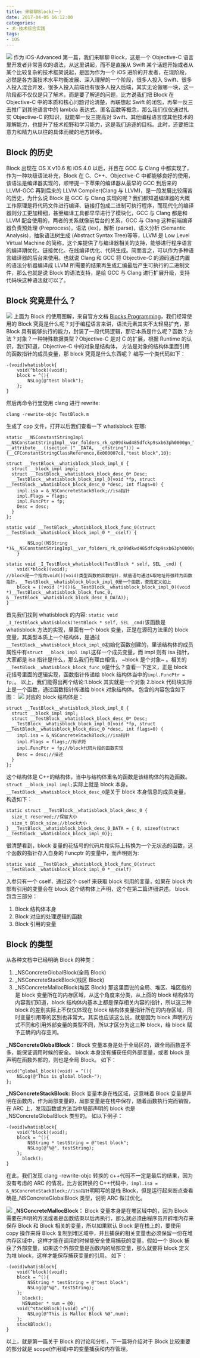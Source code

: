 ```yaml
---
title: 来聊聊Block(一)
date: 2017-04-05 16:12:00
categories:
- 术-技术综合实践
tags:
- iOS
---
```


![](http://upload-images.jianshu.io/upload_images/24274-67599f83d46cd544.png?imageMogr2/auto-orient/strip%7CimageView2/2/w/1240)
作为 iOS-Advanced 第一篇，我们来聊聊 Block，这是一个 Objective-C 语言里开发者非常喜欢的语法，从这里讲起，而不是直接从 Swift 某个话题开始或者从某个比较复杂的技术框架说起，是因为作为一个 iOS 进阶的开发者，在现阶段，必然是各方面技术水平均衡发展、深入理解的一个阶段，很多人投入 Swift、很多人投入混合开发、很多人投入前端也有很多人投入后端，其实无论做哪一块，这一阶段都不仅仅是只了解术，而是要了解道的问题，比方说我们把 Block 在 Objective-C 中的本质和核心问题讨论清楚，再联想起 Swift 的闭包，再举一反三去推广到其他语言中的 lambda 表达式、匿名函数等概念，那么我们仅仅通过扎实 Objective-C 的知识，就能举一反三提高对 Swift、其他编程语言或其他技术的理解能力，也提升了技术视野和学习能力，这是我们追逐的目标。此时，还要把注意力和精力从以往的具体而微的地方转移。

## Block 的历史

Block 出现在 OS X v10.6 和 iOS 4.0 以后，并且在 GCC 与 Clang 中都实现了，作为一种块级语法补充，Block 在 C、C++、Objective-C 中都能够良好的使用，该语法是编译器实现的，顺带提一下苹果的编译器从最早的 GCC 到后来的 LLVM-GCC 再到后来的 LLVM Compiler(Clang 与 LLVM)，是一段发展比较痛苦的历史，为什么说 Block 是 GCC 与 Clang 实现的呢？我们都知道编译器的大概工作原理是将代码文件进行编译、链接打包成二进制可执行程序，而现代化的编译器则分工更加精细，甚至编译工具都早早进行了模块化，GCC 与 Clang 都是和 LLVM 配合使用的，两者的关系就像前后台的关系，GCC 与 Clang 这种前端编译器负责预处理 (Preprocess)，语法 (lex)，解析 (parse)，语义分析 (Semantic Analysis)，抽象语法树生成 (Abstract Syntax Tree)等等，LLVM 是 Low Level Virtual Machine 的简称，这个库提供了与编译器相关的支持，能够进行程序语言的编译期优化、链接优化、在线编译优化、代码生成。简而言之，可以作为多种语言编译器的后台来使用。也就说 Clang 和 GCC 将 Objective-C 的源码通过内置的语法分析器编译成 LLVM 所需要的结果再生成汇编最后产生可执行的二进制文件，那么也就是说 Block 的语法支持，是给 GCC 与 Clang 进行扩展升级，支持代码块这种语法就可以了。

## Block 究竟是什么？

![](http://upload-images.jianshu.io/upload_images/24274-6d3fca7fa63101d3.png?imageMogr2/auto-orient/strip%7CimageView2/2/w/1240)
上面为 Block 的使用图解，来自官方文档 [Blocks Programming](Topicshttps://developer.apple.com/library/content/documentation/Cocoa/Conceptual/Blocks/Articles/bxGettingStarted.html#//apple_ref/doc/uid/TP40007502-CH7-SW2)，我们经常使用的 Block 究竟是什么呢？对于编程语言来讲，语法元素其实不太轻易扩充，那 Block 具有能够执行的能力，封装了一段代码逻辑，那它本质是什么呢？函数？方法？对象？一种特殊数据类型？Objective-C 是对 C 的扩展，根据 Runtime 的认识，我们知道，Objective-C 中的对象是结构体， 方法是对象的结构体里面引用的函数指针的成员变量，那 block 究竟是什么东西呢？
编写一个类代码如下：

```
-(void)whatisblock{
    void(^block)(void);
    block = ^(){
        NSLog(@"test block");
    };
}
```

然后再命令行里使用 clang 进行 rewrite:

```
clang -rewrite-objc TestBlock.m
```

生成了 cpp 文件，打开以后我们查看一下 whatisblock 在哪:

```
static __NSConstantStringImpl __NSConstantStringImpl__var_folders_rk_qz09dkwd485dfckp9sxb63ph0000gn_T_TestBlock_4778c6_mi_0 __attribute__ ((section ("__DATA, __cfstring"))) = {__CFConstantStringClassReference,0x000007c8,"test block",10};

struct __TestBlock__whatisblock_block_impl_0 {
  struct __block_impl impl;
  struct __TestBlock__whatisblock_block_desc_0* Desc;
  __TestBlock__whatisblock_block_impl_0(void *fp, struct __TestBlock__whatisblock_block_desc_0 *desc, int flags=0) {
    impl.isa = &_NSConcreteStackBlock;//isa指针
    impl.Flags = flags;
    impl.FuncPtr = fp;
    Desc = desc;
  }
};

static void __TestBlock__whatisblock_block_func_0(struct __TestBlock__whatisblock_block_impl_0 *__cself) {

        NSLog((NSString *)&__NSConstantStringImpl__var_folders_rk_qz09dkwd485dfckp9sxb63ph0000gn_T_TestBlock_4778c6_mi_0);
    }

static void _I_TestBlock_whatisblock(TestBlock * self, SEL _cmd) {
    void(*block)(void);
//block是一个指向void()(void)类型函数的函数指针，赋值语句通过&取地址符强转为函数指针，__TestBlock__whatisblock_block_impl_0是一个函数，查找定义如上
    block = ((void (*)())&__TestBlock__whatisblock_block_impl_0((void *)__TestBlock__whatisblock_block_func_0, &__TestBlock__whatisblock_block_desc_0_DATA));
}
```

首先我们找到 whatisblock 的内容:
`static void _I_TestBlock_whatisblock(TestBlock * self, SEL _cmd)`该函数是 whatisblock 方法的实现，里面有一个 block 变量，正是在源码方法里的 block 变量，其类型本质上一个结构体，是通过`__TestBlock__whatisblock_block_impl_0`初始化函数创建的，里该结构体的成员属性中有`struct __block_impl impl`这样一个成员变量，而 impl 则有 isa 指针，大家都是 isa 指针是什么，那么我们有理由相信， ~block 是个对象~ 。相关的`__TestBlock__whatisblock_block_func_0`是什么？查看一下定义，正是 block 花括号里面的逻辑实现，函数指针传递给 block 结构体当中的`impl.FuncPtr = fp;`。
以上，我们能得出两个结论:1.block 其实就是一个对象 2.block 代码块实际上是一个函数，通过函数指针传递给 block 对象结构体。
包含的内容包含如下图：
![](http://upload-images.jianshu.io/upload_images/24274-7f48f3c23e92cc74.png?imageMogr2/auto-orient/strip%7CimageView2/2/w/1240)
对应的 block 结构体是：

```
struct __TestBlock__whatisblock_block_impl_0 {
  struct __block_impl impl;
  struct __TestBlock__whatisblock_block_desc_0* Desc;
  __TestBlock__whatisblock_block_impl_0(void *fp, struct __TestBlock__whatisblock_block_desc_0 *desc, int flags=0) {
    impl.isa = &_NSConcreteStackBlock;//isa指针
    impl.Flags = flags;//标识符
    impl.FuncPtr = fp;//block代码片段的函数实现
    Desc = desc;//描述
  }
};
```

这个结构体是 C++的结构体，当中与结构体重名的函数是该结构体的构造函数。`struct __block_impl impl;`实际上就是 block 本身。
`__TestBlock__whatisblock_block_desc_0`是关于 block 本身信息的成员变量，构造如下：

```
static struct __TestBlock__whatisblock_block_desc_0 {
  size_t reserved;//保留大小
  size_t Block_size;//block大小
} __TestBlock__whatisblock_block_desc_0_DATA = { 0, sizeof(struct __TestBlock__whatisblock_block_impl_0)};
```

很清楚看到，block 变量的花括号的代码片段实际上转换为一个无状态的函数，这个函数的指针存入自身的 Funcptr 的变量中，而声明则为:

```
static void __TestBlock__whatisblock_block_func_0(struct __TestBlock__whatisblock_block_impl_0 *__cself)
```

入参只有一个 cself，通过这个 cself 来获取 block 引用的变量，如果在 block 内部有引用的变量会在 block 这个结构体上声明，这个在第二篇详细讲述。
block 包含三部分：

1.  Block 结构体本身
2.  Block 对应的处理逻辑的函数
3.  Block 引用的变量

## Block 的类型

从各种文档中已经明确 Block 的种类：

1.  \_NSConcreteGlobalBlock(全局 Block)
2.  \_NSConcreteStackBlock(栈区 Block)
3.  \_NSConcreteMallocBlock(堆区 Block)
    那这里面说的全局、堆区、堆区指的是 block 变量所在的内存区域，从这个角度来分类，从上面的 block 结构体的内容我们知道，block 结构体内基本上都是保存相关内容的指针，所以这三种 block 的差别实际上不仅仅体现在 block 结构体变量指针所在的内存区域，同时变量引用等的区别也非常大。其实也应该这么说，就是因为 block 声明的方式不同和引用外部变量的类型不同，所以才区分为这三种 block，给 block 赋予正确的内存空间。

**\_NSConcreteGlobalBlock：**
Block 变量本身是处于全局区的，跟全局函数差不多，能保证调用时候的安全。
block 本身没有捕获任何外部变量，或者 block 是声明在函数外部的，则也是全局 Block。
如下：

```
void(^global_block)(void) = ^(){
    NSLog(@"This is global block~");
};
```

**\_NSConcreteStackBlock:**
Block 变量本身在栈区域，这意味着 Block 变量是声明在函数内，作为局部变量的，局部变量是在栈中保存，随着函数执行完而销毁，在 ARC 上，发现函数或方法当中局部声明的 block 也是\_NSConcreteGlobalBlock 类型的。
如以下例子：

```
-(void)whatisblock{
    void(^block)(void);
    block = ^(){
        NSString * testString = @"test block";
        NSLog(@"%@", testString);
    };
	  block();
}
```

在此，我们发现 clang -rewrite-objc 转换的 c++代码不一定是最后的结果，因为没有考虑的 ARC 的情况，比方说转换的 C++代码中，`impl.isa = &_NSConcreteStackBlock;//isa指针`明明写的是栈 Block，但是运行起来断点查看确是\_NSConcreteGlobalBlock 类型，说明 ARC 做过优化。

![](http://upload-images.jianshu.io/upload_images/24274-c18962d86bf3250c.png?imageMogr2/auto-orient/strip%7CimageView2/2/w/1240)
**\_NSConcreteMallocBlock：**
Block 变量本身是在堆区域中的，因为 Block 需要在声明的方法或者是函数结束以后再执行，那么就必须由程序员开辟堆内存来保存 Block 和 Block 相关的变量，所以如果默认 Block 是在栈上的，要使用 copy 操作来将 Block 复制到堆区域中，并且捕获的相关变量也必须保留一份在堆内存区域中，这样才能在调用的时候能安全使用捕获的变量。假如一个 Block 捕获了外部变量，如果这个外部变量是函数内的局部变量，那么就要将 block 定义为堆 block，这样才能保存捕获变量的引用。
如下：

```
-(void)whatisblock{
    void(^block)(void);
    block = ^(){
        NSString * testString = @"test block";
        NSLog(@"%@", testString);
    };
	  block();
	  NSNumber * num = @0;
    void(^stackBlock)(void) =^(){
        NSLog(@"This is Malloc Block %@",num);
    };
    stackBlock();
}
```

以上，就是第一篇关于 Block 的讨论和分析，下一篇将介绍对于 Block 比较重要的部分就是 scope(作用域)中的变量捕获和内存管理。
